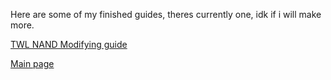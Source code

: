 Here are some of my finished guides, theres currently one, idk if i will make more.

[TWL NAND Modifying guide](https://idkwhereisthisname.github.io/guides/TWLNANDMod)

[Main page](https://idkwhereisthisname.github.io)
